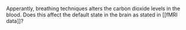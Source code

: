 Apperantly, breathing techniques alters the carbon dioxide levels in the blood. Does this affect the default state in the brain as stated in [[fMRI data]]?